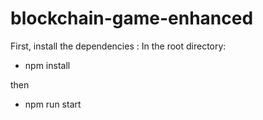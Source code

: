 # blockchain-game-enhanced

First, install the dependencies : 
In the root directory:

* npm install


then 

* npm run start
